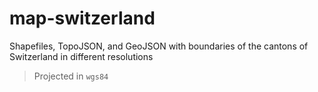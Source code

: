 # map-switzerland
Shapefiles, TopoJSON, and GeoJSON with boundaries of the cantons of Switzerland in different resolutions

> Projected in `wgs84`
